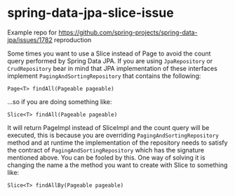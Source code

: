 # spring-data-jpa-slice-issue
Example repo for https://github.com/spring-projects/spring-data-jpa/issues/1782 reproduction

Some times you want to use a Slice instead of Page to avoid the count query performed by Spring Data JPA. If you are using `JpaRepository` or `CrudRepository` bear in mind that JPA implementation of these interfaces implement `PagingAndSortingRepository` that contains the following:

`Page<T> findAll(Pageable pageable)`

...so if you are doing something like:

`Slice<T> findAll(Pageable pageable)`

It will return PageImpl instead of SliceImpl and the count query will be executed, this is because you are overriding `PagingAndSortingRepository` method and at runtime the implementation of the repository needs to satisfy the contract of `PagingAndSortingRepository` which has the signature mentioned above. You can be fooled by this. One way of solving it is changing the name a the method you want to create with Slice to something like:

`Slice<T> findAllBy(Pageable pageable)`
